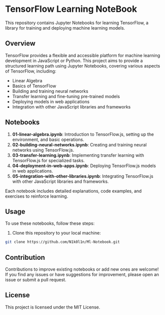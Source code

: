 # TensorFlow Learning NoteBook

This repository contains Jupyter Notebooks for learning TensorFlow, a library for training and deploying machine learning models.

## Overview

TensorFlow provides a flexible and accessible platform for machine learning development in JavaScript or Python. This project aims to provide a structured learning path using Jupyter Notebooks, covering various aspects of TensorFlow, including:

- Linear Algebra
- Basics of TensorFlow
- Building and training neural networks
- Transfer learning and fine-tuning pre-trained models
- Deploying models in web applications
- Integration with other JavaScript libraries and frameworks

## Notebooks

1. **01-linear-algebra.ipynb**: Introduction to TensorFlow.js, setting up the environment, and basic operations.
2. **02-building-neural-networks.ipynb**: Creating and training neural networks using TensorFlow.js.
3. **03-transfer-learning.ipynb**: Implementing transfer learning with TensorFlow.js for specialized tasks.
4. **04-deployment-in-web-apps.ipynb**: Deploying TensorFlow.js models in web applications.
5. **05-integration-with-other-libraries.ipynb**: Integrating TensorFlow.js with other JavaScript libraries and frameworks.

Each notebook includes detailed explanations, code examples, and exercises to reinforce learning.

## Usage

To use these notebooks, follow these steps:

1. Clone this repository to your local machine:

```bash
git clone https://github.com/N1k0l1n/Ml-Notebook.git
```

## Contribution

Contributions to improve existing notebooks or add new ones are welcome! If you find any issues or have suggestions for improvement, please open an issue or submit a pull request.

## License
This project is licensed under the MIT License.

